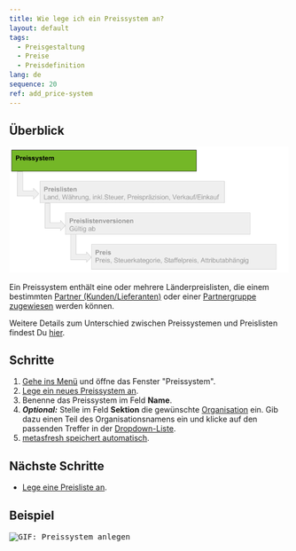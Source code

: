 ```yaml
---
title: Wie lege ich ein Preissystem an?
layout: default
tags:
  - Preisgestaltung
  - Preise
  - Preisdefinition
lang: de
sequence: 20
ref: add_price-system
---
```


## Überblick
<kbd><img src="assets/Preissystem Hierarchie - Preissystem.png" alt="Abb.: Preissystem-Hierarchie - Fokus: Preissystem"></kbd>

Ein Preissystem enthält eine oder mehrere Länderpreislisten, die einem bestimmten [Partner (Kunden/Lieferanten)](Zuweisung_Preise_Partner) oder einer [Partnergruppe zugewiesen](Zuweisung_Preise_Partnergruppe) werden können.

Weitere Details zum Unterschied zwischen Preissystemen und Preislisten findest Du [hier](Preissystem_versus_Preisliste).

## Schritte
1. [Gehe ins Menü](Menu) und öffne das Fenster "Preissystem".
1. [Lege ein neues Preissystem an](Neuer_Datensatz_Fenster_Webui).
1. Benenne das Preissystem im Feld **Name**.
1. ***Optional:*** Stelle im Feld **Sektion** die gewünschte [Organisation](Org_Neue_Organisation_anlegen) ein. Gib dazu einen Teil des Organisationsnamens ein und klicke auf den passenden Treffer in der <a href="Keyboard_Shortcuts_Liste#dropdown" title="Dynamisches Suchfeld (Autocomplete)">Dropdown-Liste</a>.
1. [metasfresh speichert automatisch](Speicheranzeige).

## Nächste Schritte
- [Lege eine Preisliste an](Preisliste_anlegen).

## Beispiel
<kbd><img src="assets/Preissystem_anlegen.gif" alt="GIF: Preissystem anlegen"></kbd>
